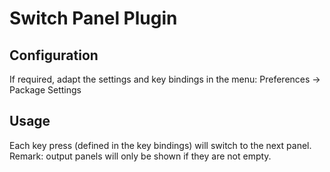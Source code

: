 # Switch Panel Plugin

## Configuration

If required, adapt the settings and key bindings in the menu: Preferences → Package Settings

## Usage

Each key press (defined in the key bindings) will switch to the next panel.  
Remark: output panels will only be shown if they are not empty.
